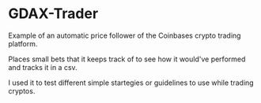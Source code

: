 # GDAX-Trader

Example of an automatic price follower of the Coinbases crypto trading platform. 

Places small bets that it keeps track of to see how it would've performed and tracks it in a csv.

I used it  to test different simple startegies or guidelines to use while trading cryptos.
